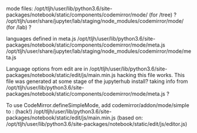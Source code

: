 mode files:
/opt/tljh/user/lib/python3.6/site-packages/notebook/static/components/codemirror/mode/ (for /tree) ?
/opt/tljh/user/share/jupyter/lab/staging/node_modules/codemirror/mode/ (for /lab) ?

languages defined in meta.js
/opt/tljh/user/lib/python3.6/site-packages/notebook/static/components/codemirror/mode/meta.js
/opt/tljh/user/share/jupyter/lab/staging/node_modules/codemirror/mode/meta.js

Language options from edit are in /opt/tljh/user/lib/python3.6/site-packages/notebook/static/edit/js/main.min.js
hacking this file works.
This file was generated at some stage of the jupyterhub install?
taking info from /opt/tljh/user/lib/python3.6/site-packages/notebook/static/components/codemirror/mode/meta.js ?


To use CodeMirror.defineSimpleMode, add codemirror/addon/mode/simple to : (hack!)
/opt/tljh/user/lib/python3.6/site-packages/notebook/static/edit/js/main.min.js
(based on:
/opt/tljh/user/lib/python3.6/site-packages/notebook/static/edit/js/editor.js)
